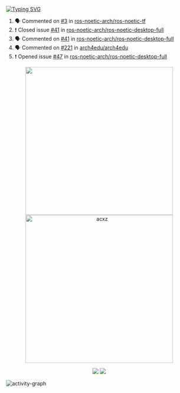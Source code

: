 [![Typing SVG](https://readme-typing-svg.herokuapp.com?size=16&color=AFFFA3&multiline=true&height=75&lines=contributing+to+robotics%2Fae%2Fml%2Fgpu;packaging+it+for+archlinux;ricer)](https://git.io/typing-svg)

<!--START_SECTION:activity-->
1. 🗣 Commented on [#3](https://github.com/ros-noetic-arch/ros-noetic-tf/issues/3) in [ros-noetic-arch/ros-noetic-tf](https://github.com/ros-noetic-arch/ros-noetic-tf)
2. ❗️ Closed issue [#41](https://github.com/ros-noetic-arch/ros-noetic-desktop-full/issues/41) in [ros-noetic-arch/ros-noetic-desktop-full](https://github.com/ros-noetic-arch/ros-noetic-desktop-full)
3. 🗣 Commented on [#41](https://github.com/ros-noetic-arch/ros-noetic-desktop-full/issues/41) in [ros-noetic-arch/ros-noetic-desktop-full](https://github.com/ros-noetic-arch/ros-noetic-desktop-full)
4. 🗣 Commented on [#221](https://github.com/arch4edu/arch4edu/issues/221) in [arch4edu/arch4edu](https://github.com/arch4edu/arch4edu)
5. ❗️ Opened issue [#47](https://github.com/ros-noetic-arch/ros-noetic-desktop-full/issues/47) in [ros-noetic-arch/ros-noetic-desktop-full](https://github.com/ros-noetic-arch/ros-noetic-desktop-full)
<!--END_SECTION:activity-->

<p align="center">
  <img width="400em" src=https://github-readme-stats.vercel.app/api?username=acxz&include_all_commits=true&show_icons=true />
  <img width="400em" src="https://github-readme-streak-stats.herokuapp.com/?user=acxz&" alt="acxz" />
</p>

<p align="center">
  <img src=https://github-readme-stats.vercel.app/api/top-langs/?username=acxz&layout=compact />
  <img src=https://github-profile-trophy.vercel.app/?username=acxz&row=2&column=4 />
</p>

![activity-graph](https://github-readme-activity-graph.cyclic.app/graph?username=acxz&theme=aqua)

